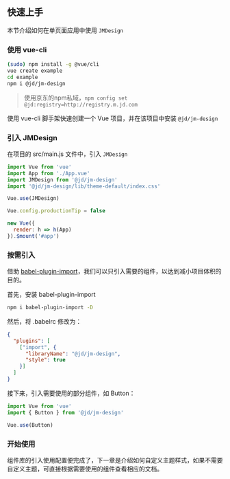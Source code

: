 ## 快速上手

本节介绍如何在单页面应用中使用 `JMDesign`

### 使用 vue-cli

```bash
(sudo) npm install -g @vue/cli
vue create example
cd example
npm i @jd/jm-design 
```

> 使用京东的npm私域，`npm config set @jd:registry=http://registry.m.jd.com`

使用 vue-cli 脚手架快速创建一个 Vue 项目，并在该项目中安装 `@jd/jm-design`

### 引入 JMDesign

在项目的 src/main.js 文件中，引入 `JMDesign`

```javascript
import Vue from 'vue'
import App from './App.vue'
import JMDesign from '@jd/jm-design'
import '@jd/jm-design/lib/theme-default/index.css'

Vue.use(JMDesign)

Vue.config.productionTip = false

new Vue({
  render: h => h(App)
}).$mount('#app')
```

### 按需引入

借助 [babel-plugin-import](https://www.npmjs.com/package/babel-plugin-import)，我们可以只引入需要的组件，以达到减小项目体积的目的。

首先，安装 babel-plugin-import

```bash
npm i babel-plugin-import -D
```

然后，将 .babelrc 修改为：

```json
{
  "plugins": [
    ["import", {
      "libraryName": "@jd/jm-design",
      "style": true
    }]
  ]
}
```

接下来，引入需要使用的部分组件，如 Button：

```javascript
import Vue from 'vue'
import { Button } from '@jd/jm-design'

Vue.use(Button)
```

### 开始使用

组件库的引入使用配置便完成了，下一章是介绍如何自定义主题样式，如果不需要自定义主题，可直接根据需要使用的组件查看相应的文档。